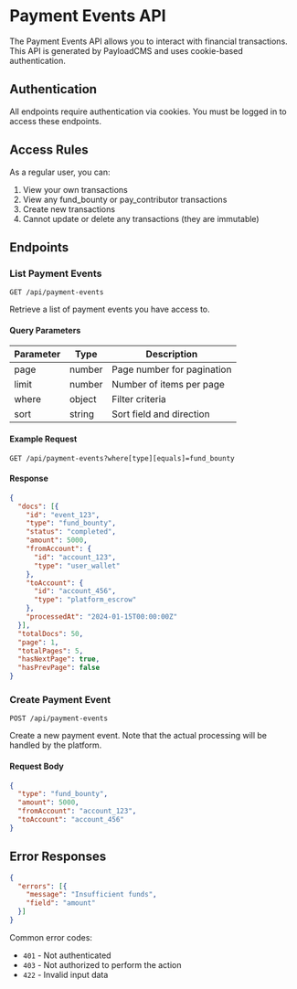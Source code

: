 # Payment Events API

The Payment Events API allows you to interact with financial transactions. This API is generated by PayloadCMS and uses cookie-based authentication.

## Authentication

All endpoints require authentication via cookies. You must be logged in to access these endpoints.

## Access Rules

As a regular user, you can:
1. View your own transactions
2. View any fund_bounty or pay_contributor transactions
3. Create new transactions
4. Cannot update or delete any transactions (they are immutable)

## Endpoints

### List Payment Events

```http
GET /api/payment-events
```

Retrieve a list of payment events you have access to.

#### Query Parameters

| Parameter | Type | Description |
|-----------|------|-------------|
| page | number | Page number for pagination |
| limit | number | Number of items per page |
| where | object | Filter criteria |
| sort | string | Sort field and direction |

#### Example Request

```http
GET /api/payment-events?where[type][equals]=fund_bounty
```

#### Response

```json
{
  "docs": [{
    "id": "event_123",
    "type": "fund_bounty",
    "status": "completed",
    "amount": 5000,
    "fromAccount": {
      "id": "account_123",
      "type": "user_wallet"
    },
    "toAccount": {
      "id": "account_456",
      "type": "platform_escrow"
    },
    "processedAt": "2024-01-15T00:00:00Z"
  }],
  "totalDocs": 50,
  "page": 1,
  "totalPages": 5,
  "hasNextPage": true,
  "hasPrevPage": false
}
```

### Create Payment Event

```http
POST /api/payment-events
```

Create a new payment event. Note that the actual processing will be handled by the platform.

#### Request Body

```json
{
  "type": "fund_bounty",
  "amount": 5000,
  "fromAccount": "account_123",
  "toAccount": "account_456"
}
```

## Error Responses

```json
{
  "errors": [{
    "message": "Insufficient funds",
    "field": "amount"
  }]
}
```

Common error codes:
- `401` - Not authenticated
- `403` - Not authorized to perform the action
- `422` - Invalid input data 